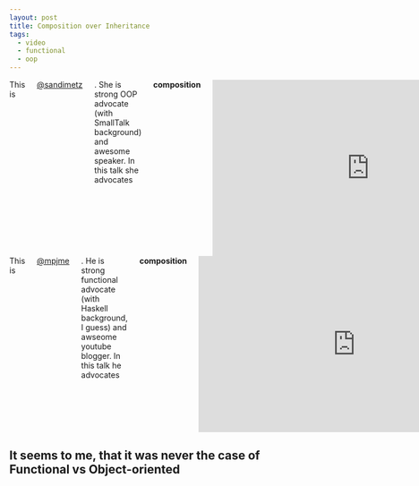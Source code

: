 ```yaml
---
layout: post
title: Composition over Inheritance
tags:
  - video
  - functional
  - oop
---
```


<div class="row">
  <div class="columns medium-6 large-6">
    This is <a href=https://twitter.com/sandimetz>@sandimetz</a>. She is strong OOP advocate (with SmallTalk background) and awesome speaker. In this talk she advocates <b>composition</b>
    <div class=flex-video>
      <iframe width="560" height="315" src="https://www.youtube.com/embed/OMPfEXIlTVE" frameborder="0" allowfullscreen></iframe>
    </div>
  </div>
  <div class="columns medium-6 large-6">
    This is <a href=https://twitter.com/mpjme>@mpjme</a>. He is strong functional advocate (with Haskell background, I guess) and awseome youtube blogger. In this talk he advocates <b>composition</b>
    <div class=flex-video>
      <iframe width="560" height="315" src="https://www.youtube.com/embed/wfMtDGfHWpA" frameborder="0" allowfullscreen></iframe>
    </div>
  </div>
</div>

## It seems to me, that it was never the case of Functional vs Object-oriented
